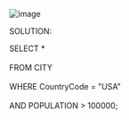 ![image](https://github.com/sandvoxy/sql/assets/112099595/5291c966-2ba0-4315-9af2-eef1343d784c)

SOLUTION:

SELECT * <br><br>
FROM CITY <br><br>
WHERE CountryCode = "USA" <br><br>
AND POPULATION > 100000; <br><br>

